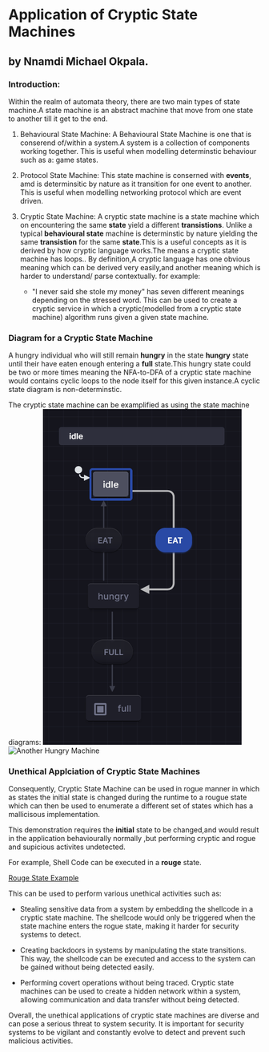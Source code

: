 # Application of Cryptic State Machines

## by Nnamdi Michael Okpala.

### Introduction:

Within the realm of automata theory, there are two main types of state machine.A state machine is an abstract machine that move from one state to another till it get to the end.

1) Behavioural State Machine:
   A Behavioural State Machine is one that is conserend  of/within a system.A system is a collection of components working together. This is useful when modelling determinstic behaviour such as a:  game states.

2) Protocol State Machine:
   This state machine is conserned with **events**, amd is determinsitic by nature as it transition for one event to another. This is useful when modelling networking protocol which are event driven.

3) Cryptic State Machine:
   A cryptic state machine is a state machine which on encountering  the same **state** yield a different **transistions**. Unlike a typical **behavioural state** machine is determinstic by nature yielding the same **transistion** for the same **state**.This is a useful concepts as it is derived by how cryptic language works.The means a cryptic state machine has loops.. By definition,A cryptic language has one obvious meaning which can be derived very easily,and another meaning which is harder to understand/ parse contextually. 
   for example:
   
   - "I never said she stole my money" has seven different meanings depending on the stressed word.
     This can be used to create a cryptic service in which a cryptic(modelled from a cryptic state machine) algorithm runs given a given state machine.

### Diagram for a Cryptic State Machine

A hungry individual who will still remain **hungry** in the state **hungry** state until their have eaten enough entering a **full** state.This hungry state could  be two or more times meaning the NFA-to-DFA of a cryptic state machine would contains cyclic loops to the node itself for this given instance.A cyclic state diagram is non-determinstic.

The cryptic state machine can be examplified as using the state machine diagrams:
![Hungry Machine](../assets/hungrymachine.png "Hungry Machine - A Cryptic State Machine")
![Another Hungry Machine](https://stately.ai/registry/machines/9fc7f8f8-fccd-4475-b689-5e21cdd20be0.dark.png "Hungry Machine - A cryptic state machiine")



### Unethical Applciation of Cryptic State Machines
Consequently, Cryptic State Machine can be used in rogue manner in which as states the initial state is changed during the runtime to a rougue state which can then be used to enumerate a different set of states
which has a mallicisous implementation.

This demonstration  requires the **initial** state to be changed,and would result in the application behaviourally normally ,but performing cryptic  and rogue and supicious activites undetected.

For example, Shell Code can be executed in a **rouge** state.

[Rouge State Example](../assets/rougestate.png "Rouge State Example")  

This can be used to perform various unethical activities such as:

- Stealing sensitive data from a system by embedding the shellcode in a cryptic state machine. The shellcode would only be triggered when the state machine enters the rogue state, making it harder for security systems to detect.

- Creating backdoors in systems by manipulating the state transitions. This way, the shellcode can be executed and access to the system can be gained without being detected easily.

- Performing covert operations without being traced. Cryptic state machines can be used to create a hidden network within a system, allowing communication and data transfer without being detected.

Overall, the unethical applications of cryptic state machines are diverse and can pose a serious threat to system security. It is important for security systems to be vigilant and constantly evolve to detect and prevent such malicious activities.